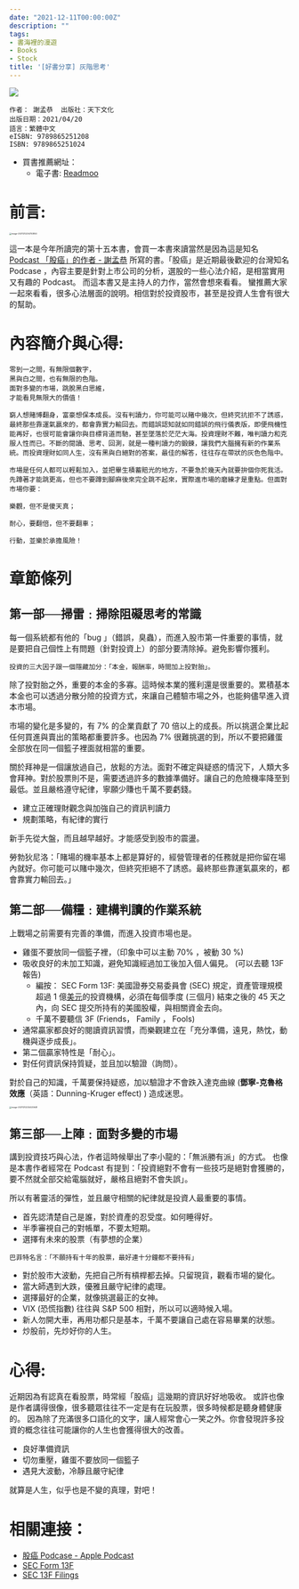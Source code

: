 ```yaml
---
date: "2021-12-11T00:00:00Z"
description: ""
tags:
- 書海裡的漫遊
- Books
- Stock
title: '[好書分享] 灰階思考'
---
```




<div><a href="http://moo.im/a/8wCIMP" title="灰階思考"><img src="https://cdn.readmoo.com/cover/ik/qlqgpah_210x315.jpg?v=0"></a></div>


```
作者： 謝孟恭  出版社：天下文化 
出版日期：2021/04/20 
語言：繁體中文 
eISBN: 9789865251208 
ISBN: 9789865251024 
```

- 買書推薦網址：
  - 電子書: [Readmoo](http://moo.im/a/8wCIMP)

# 前言:

<img src="../images/2021/image-20211212204753850.png" alt="image-20211212204753850" style="zoom:25%;" />

這一本是今年所讀完的第十五本書，會買一本書來讀當然是因為這是知名 [Podcast 「股癌」的作者 - 謝孟恭](https://podcasts.apple.com/tw/podcast/gooaye-%E8%82%A1%E7%99%8C/id1500839292) 所寫的書。「股癌」是近期最後歡迎的台灣知名 Podcase ，內容主要是針對上市公司的分析，選股的一些心法介紹，是相當實用又有趣的 Podcast。 而這本書又是主持人的力作，當然會想來看看。 蠻推薦大家一起來看看，很多心法層面的說明。相信對於投資股市，甚至是投資人生會有很大的幫助。

# 內容簡介與心得:

```
零到一之間，有無限個數字，
黑與白之間，也有無限的色階。
面對多變的市場，跳脫黑白思維，
才能看見無限大的價值！

窮人想賭博翻身，富豪想保本成長。沒有判讀力，你可能可以賭中幾次，但終究抗拒不了誘惑，最終那些靠運氣贏來的，都會靠實力輸回去。而錯誤認知就如同錯誤的飛行儀表版，即便飛機性能再好，也很可能會讓你與目標背道而馳，甚至墜落於茫茫大海。投資理財不難，唯判讀力和克服人性而已。不斷的閱讀、思考、回測，就是一種判讀力的鍛鍊，讓我們大腦擁有新的作業系統。而投資理財如同人生，沒有黑與白絕對的答案，最佳的解答，往往存在帶狀的灰色色階中。

市場是任何人都可以輕鬆加入，並把畢生積蓄賠光的地方，不要急於幾天內就要拚個你死我活。先蹲著才能跳更高，但也不要蹲到腳麻後來完全跳不起來，實際進市場的磨練才是重點。但面對市場你要：

樂觀，但不是傻天真；

耐心，要翻倍，但不要翻車；

行動，並樂於承擔風險！
```

# 章節條列

## 第一部──掃雷﹕掃除阻礙思考的常識

每一個系統都有他的「bug 」（錯誤，臭蟲），而進入股市第一件重要的事情，就是要把自己個性上有問題（針對投資上）的部分要清除掉。避免影響你獲利。

```
投資的三大因子跟一個隱藏加分：「本金，報酬率，時間加上投對胎」。
```

除了投對胎之外，重要的本金的多寡。這時候本業的獲利還是很重要的。累積基本本金也可以透過分散分險的投資方式，來讓自己體驗市場之外，也能夠儘早進入資本市場。

市場的變化是多變的，有 7% 的企業貢獻了 70 倍以上的成長。所以挑選企業比起任何買進與賣出的策略都重要許多。也因為 7% 很難挑選的到，所以不要把雞蛋全部放在同一個籃子裡面就相當的重要。

關於拜神是一個讓放過自己，放鬆的方法。面對不確定與疑惑的情況下，人類大多會拜神。對於股票則不是，需要透過許多的數據準備好。讓自己的危險機率降至到最低。並且嚴格遵守紀律，寧願少賺也千萬不要虧錢。 

- 建立正確理財觀念與加強自己的資訊判讀力
- 規劃策略，有紀律的實行

新手先從大盤，而且越早越好。才能感受到股市的震盪。

勞勃狄尼洛：「賭場的機率基本上都是算好的，經營管理者的任務就是把你留在場內就好。你可能可以賭中幾次，但終究拒絕不了誘惑。最終那些靠運氣贏來的，都會靠實力輸回去。」

## 第二部──備糧﹕建構判讀的作業系統

上戰場之前需要有完善的準備，而進入投資市場也是。

- 雞蛋不要放同一個籃子裡，（印象中可以主動 70% ，被動 30 %)
- 吸收良好的未加工知識，避免知識經過加工後加入個人偏見。 (可以去聽 13F 報告)
  - 編按： SEC Form 13F: 美國證券交易委員會 (SEC) 規定，資產管理規模超過 1 億[美元](https://invest.cnyes.com/forex/detail/usdtwd)的投資機構，必須在每個季度 (三個月) 結束之後的 45 天之內，向 SEC 提交所持有的美國股權，與相關資金去向。
  - 千萬不要聽信 3F (Friends， Family ， Fools)
- 通常贏家都良好的閱讀資訊習慣，而樂觀建立在「充分準備，遠見，熱忱，動機與逐步成長」。
- 第二個贏家特性是「耐心」。
- 對任何資訊保持質疑，並且加以驗證（詢問）。

對於自己的知識，千萬要保持疑惑，加以驗證才不會跌入達克曲線 (**鄧寧-克魯格效應**（英語：Dunning-Kruger effect) ) 造成迷思。

<img src="../images/2021/image-20211212234420648.png" alt="image-20211212234420648" style="zoom: 25%;" />



## 第三部──上陣﹕面對多變的市場

講到投資技巧與心法，作者這時候舉出了李小龍的：「無派勝有派」的方式。 也像是本書作者經常在 Podcast 有提到：「投資絕對不會有一些技巧是絕對會獲勝的，要不然就全部交給電腦就好，嚴格且絕對不會失誤」。

所以有著靈活的彈性，並且嚴守相關的紀律就是投資人最重要的事情。

- 首先認清楚自己是誰，對於資產的忍受度。如何睡得好。
- 半季審視自己的對帳單，不要太短期。
- 選擇有未來的股票（有夢想的企業）

```
巴菲特名言：「不願持有十年的股票，最好連十分鐘都不要持有」
```

- 對於股市大波動，先把自己所有槓桿都去掉。只留現貨，觀看市場的變化。
- 當大師遇到大跌，優雅且嚴守紀律的處理。
- 選擇最好的企業，就像挑選最正的女神。
- VIX (恐慌指數) 往往與 S&P 500 相對，所以可以適時候入場。
- 新人勿開大車，再用功都只是基本，千萬不要讓自己處在容易畢業的狀態。
- 炒股前，先炒好你的人生。

# 心得:

近期因為有認真在看股票，時常經「股癌」這幾期的資訊好好地吸收。 或許也像是作者講得很像，很多聽眾往往不一定是有在玩股票，很多時候都是聽身體健康的。 因為除了充滿很多口語化的文字，讓人經常會心一笑之外。你會發現許多投資的概念往往可能讓你的人生也會獲得很大的改善。

- 良好準備資訊
- 切勿重壓，雞蛋不要放同一個籃子
- 遇見大波動，冷靜且嚴守紀律

就算是人生，似乎也是不變的真理，對吧！


# 相關連接：

- [股癌 Podcase - Apple Podcast](https://podcasts.apple.com/tw/podcast/gooaye-%E8%82%A1%E7%99%8C/id1500839292)
-  [SEC Form 13F](https://www.sec.gov/divisions/investment/13ffaq.htm)
- [SEC 13F Filings](https://13f.info/)